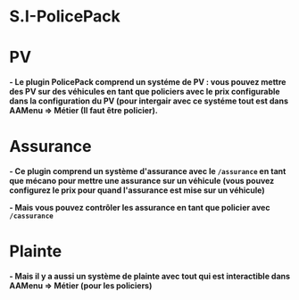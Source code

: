 # S.I-PolicePack

# PV
**- Le plugin PolicePack comprend un systéme de PV : vous pouvez mettre des PV sur des véhicules en tant que policiers avec le prix configurable dans la configuration du PV (pour intergair avec ce systéme tout est dans AAMenu => Métier (Il faut être policier).**

# Assurance
**- Ce plugin comprend un système d'assurance avec le ```/assurance``` en tant que mécano pour mettre une assurance sur un véhicule (vous pouvez configurez le prix pour quand l'assurance est mise sur un véhicule)**

**- Mais vous pouvez contrôler les assurance en tant que policier avec ```/cassurance```**

# Plainte
**- Mais il y a aussi un système de plainte avec tout qui est interactible dans AAMenu => Métier (pour les policiers)**